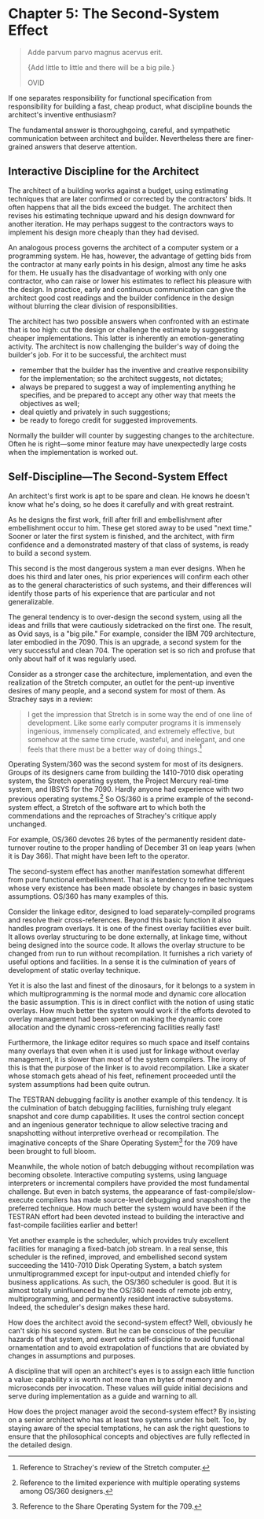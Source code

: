 # Chapter 5: The Second-System Effect

> Adde parvum parvo magnus acervus erit.
>
> {Add little to little and there will be a big pile.}
>
> OVID

If one separates responsibility for functional specification from responsibility for building a fast, cheap product, what discipline bounds the architect's inventive enthusiasm?

The fundamental answer is thoroughgoing, careful, and sympathetic communication between architect and builder. Nevertheless there are finer-grained answers that deserve attention.

## Interactive Discipline for the Architect

The architect of a building works against a budget, using estimating techniques that are later confirmed or corrected by the contractors' bids. It often happens that all the bids exceed the budget. The architect then revises his estimating technique upward and his design downward for another iteration. He may perhaps suggest to the contractors ways to implement his design more cheaply than they had devised.

An analogous process governs the architect of a computer system or a programming system. He has, however, the advantage of getting bids from the contractor at many early points in his design, almost any time he asks for them. He usually has the disadvantage of working with only one contractor, who can raise or lower his estimates to reflect his pleasure with the design. In practice, early and continuous communication can give the architect good cost readings and the builder confidence in the design without blurring the clear division of responsibilities.

The architect has two possible answers when confronted with an estimate that is too high: cut the design or challenge the estimate by suggesting cheaper implementations. This latter is inherently an emotion-generating activity. The architect is now challenging the builder's way of doing the builder's job. For it to be successful, the architect must

- remember that the builder has the inventive and creative responsibility for the implementation; so the architect suggests, not dictates;
- always be prepared to suggest a way of implementing anything he specifies, and be prepared to accept any other way that meets the objectives as well;
- deal quietly and privately in such suggestions;
- be ready to forego credit for suggested improvements.

Normally the builder will counter by suggesting changes to the architecture. Often he is right—some minor feature may have unexpectedly large costs when the implementation is worked out.

## Self-Discipline—The Second-System Effect

An architect's first work is apt to be spare and clean. He knows he doesn't know what he's doing, so he does it carefully and with great restraint.

As he designs the first work, frill after frill and embellishment after embellishment occur to him. These get stored away to be used "next time." Sooner or later the first system is finished, and the architect, with firm confidence and a demonstrated mastery of that class of systems, is ready to build a second system.

This second is the most dangerous system a man ever designs. When he does his third and later ones, his prior experiences will confirm each other as to the general characteristics of such systems, and their differences will identify those parts of his experience that are particular and not generalizable.

The general tendency is to over-design the second system, using all the ideas and frills that were cautiously sidetracked on the first one. The result, as Ovid says, is a "big pile." For example, consider the IBM 709 architecture, later embodied in the 7090. This is an upgrade, a second system for the very successful and clean 704. The operation set is so rich and profuse that only about half of it was regularly used.

Consider as a stronger case the architecture, implementation, and even the realization of the Stretch computer, an outlet for the pent-up inventive desires of many people, and a second system for most of them. As Strachey says in a review:

> I get the impression that Stretch is in some way the end of one line of development. Like some early computer programs it is immensely ingenious, immensely complicated, and extremely effective, but somehow at the same time crude, wasteful, and inelegant, and one feels that there must be a better way of doing things.[^1]

[^1]: Reference to Strachey's review of the Stretch computer.

Operating System/360 was the second system for most of its designers. Groups of its designers came from building the 1410-7010 disk operating system, the Stretch operating system, the Project Mercury real-time system, and IBSYS for the 7090. Hardly anyone had experience with two previous operating systems.[^2] So OS/360 is a prime example of the second-system effect, a Stretch of the software art to which both the commendations and the reproaches of Strachey's critique apply unchanged.

[^2]: Reference to the limited experience with multiple operating systems among OS/360 designers.

For example, OS/360 devotes 26 bytes of the permanently resident date-turnover routine to the proper handling of December 31 on leap years (when it is Day 366). That might have been left to the operator.

The second-system effect has another manifestation somewhat different from pure functional embellishment. That is a tendency to refine techniques whose very existence has been made obsolete by changes in basic system assumptions. OS/360 has many examples of this.

Consider the linkage editor, designed to load separately-compiled programs and resolve their cross-references. Beyond this basic function it also handles program overlays. It is one of the finest overlay facilities ever built. It allows overlay structuring to be done externally, at linkage time, without being designed into the source code. It allows the overlay structure to be changed from run to run without recompilation. It furnishes a rich variety of useful options and facilities. In a sense it is the culmination of years of development of static overlay technique.

Yet it is also the last and finest of the dinosaurs, for it belongs to a system in which multiprogramming is the normal mode and dynamic core allocation the basic assumption. This is in direct conflict with the notion of using static overlays. How much better the system would work if the efforts devoted to overlay management had been spent on making the dynamic core allocation and the dynamic cross-referencing facilities really fast!

Furthermore, the linkage editor requires so much space and itself contains many overlays that even when it is used just for linkage without overlay management, it is slower than most of the system compilers. The irony of this is that the purpose of the linker is to avoid recompilation. Like a skater whose stomach gets ahead of his feet, refinement proceeded until the system assumptions had been quite outrun.

The TESTRAN debugging facility is another example of this tendency. It is the culmination of batch debugging facilities, furnishing truly elegant snapshot and core dump capabilities. It uses the control section concept and an ingenious generator technique to allow selective tracing and snapshotting without interpretive overhead or recompilation. The imaginative concepts of the Share Operating System[^3] for the 709 have been brought to full bloom.

[^3]: Reference to the Share Operating System for the 709.

Meanwhile, the whole notion of batch debugging without recompilation was becoming obsolete. Interactive computing systems, using language interpreters or incremental compilers have provided the most fundamental challenge. But even in batch systems, the appearance of fast-compile/slow-execute compilers has made source-level debugging and snapshotting the preferred technique. How much better the system would have been if the TESTRAN effort had been devoted instead to building the interactive and fast-compile facilities earlier and better!

Yet another example is the scheduler, which provides truly excellent facilities for managing a fixed-batch job stream. In a real sense, this scheduler is the refined, improved, and embellished second system succeeding the 1410-7010 Disk Operating System, a batch system unmultiprogrammed except for input-output and intended chiefly for business applications. As such, the OS/360 scheduler is good. But it is almost totally uninfluenced by the OS/360 needs of remote job entry, multiprogramming, and permanently resident interactive subsystems. Indeed, the scheduler's design makes these hard.

How does the architect avoid the second-system effect? Well, obviously he can't skip his second system. But he can be conscious of the peculiar hazards of that system, and exert extra self-discipline to avoid functional ornamentation and to avoid extrapolation of functions that are obviated by changes in assumptions and purposes.

A discipline that will open an architect's eyes is to assign each little function a value: capability x is worth not more than m bytes of memory and n microseconds per invocation. These values will guide initial decisions and serve during implementation as a guide and warning to all.

How does the project manager avoid the second-system effect? By insisting on a senior architect who has at least two systems under his belt. Too, by staying aware of the special temptations, he can ask the right questions to ensure that the philosophical concepts and objectives are fully reflected in the detailed design.

